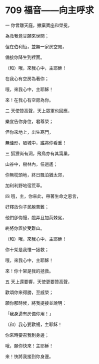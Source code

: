 # 709 福音——向主呼求

一 你曾離天庭，撇棄寶座和榮冕，

為救我竟甘願來世間；

但在伯利恒，並無一家房空閒，

備接你降生到裡面。

（和）哦，來我心中，主耶穌！

在我心有空房為著你；

哦，來我心中，主耶穌！

來！在我心有空房為你。

二 天使贊高聲，天上眾軍也回應，

樂宣告你身位，君尊榮；

但你來地上，出生寒門，

無佳形，陋城中，誰將你看重！

三 狐狸尚有洞，飛鳥亦有其窩巢，

山谷中，樹林內，任逍遙；

你無枕頭地，終日飄泊猶太郊，

加利利野地宿荒草。

四 哦，主，你來此，帶著生命之恩言，

好釋放你子民脫苦難；

他們卻侮慢，戲弄且加荊棘冕，

終將你置於受難山。

（和）哦，來我心中，主耶穌！

你十架是我惟一拯救；

哦，來我心中，主耶穌！

來！你十架是我的拯救。

五 天上還要響，天使更要贊高聲，

歡頌你來得勝，至威榮；

願你那時候，將我提接並說明：

「我身邊有房備你用！」

（和）我心要歡暢，主耶穌！

你來時要召我到身邊；

哦，願你快來！主耶穌！

來！快將我接到你身邊。

